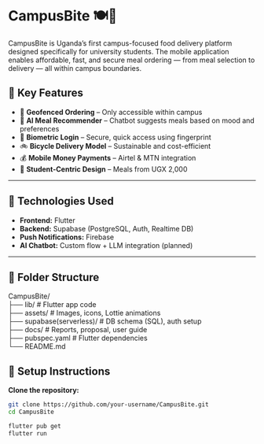 # CampusBite 🍽️📱

CampusBite is Uganda’s first campus-focused food delivery platform designed specifically for university students. The mobile application enables affordable, fast, and secure meal ordering — from meal selection to delivery — all within campus boundaries.

## 🚀 Key Features

- 📍 **Geofenced Ordering** – Only accessible within campus
- 🤖 **AI Meal Recommender** – Chatbot suggests meals based on mood and preferences
- 🔐 **Biometric Login** – Secure, quick access using fingerprint
- 🚲 **Bicycle Delivery Model** – Sustainable and cost-efficient
- 💰 **Mobile Money Payments** – Airtel & MTN integration
- 🎒 **Student-Centric Design** – Meals from UGX 2,000

---

## 🧱 Technologies Used

- **Frontend:** Flutter  
- **Backend:** Supabase (PostgreSQL, Auth, Realtime DB)  
- **Push Notifications:** Firebase  
- **AI Chatbot:** Custom flow + LLM integration (planned)

---

## 📁 Folder Structure
CampusBite/<br>
├── lib/                    # Flutter app code <br>
├── assets/                 # Images, icons, Lottie animations <br>
├── supabase(serverless)/               # DB schema (SQL), auth setup <br>
├── docs/                   # Reports, proposal, user guide <br>
├── pubspec.yaml            # Flutter dependencies <br>
└── README.md

## 🔧 Setup Instructions

**Clone the repository:**
   ```bash
   git clone https://github.com/your-username/CampusBite.git
   cd CampusBite
   
   flutter pub get
   flutter run



